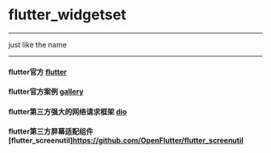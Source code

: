 # flutter_widgetset
<hr>
just like the name
<hr>

#### flutter官方 [flutter](https://github.com/flutter/flutter)
#### flutter官方案例 [gallery](https://github.com/flutter/gallery)
#### flutter第三方强大的网络请求框架 [dio](https://github.com/flutterchina/dio)
#### flutter第三方屏幕适配组件[flutter_screenutil]https://github.com/OpenFlutter/flutter_screenutil
